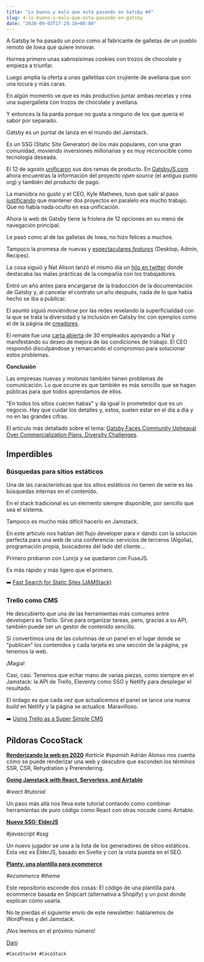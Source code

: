 ```yaml
---
title: "Lo bueno y malo que está pasando en Gatsby #4"
slug: 4-lo-bueno-y-malo-que-esta-pasando-en-gatsby
date: "2020-09-03T17:29:16+00:00"
---
```

    

A Gatsby le ha pasado un poco como al fabricante de galletas de un pueblo remoto de Iowa que quiere innovar.

Hornea primero unas sabrosísimas cookies con trozos de chocolate y empieza a triunfar.

Luego amplía la oferta a unas galletitas con crujiente de avellana que son una locura y más caras.

En algún momento ve que es más productivo juntar ambas recetas y crea una supergalleta con trozos de chocolate y avellana. 

Y entonces la lía parda porque no gusta a ninguno de los que quería el sabor por separado.



Gatsby es un puntal de lanza en el mundo del Jamstack.

Es un SSG (Static Site Generator) de los más populares, con una gran comunidad, moviendo inversiones millonarias y es muy reconocible como tecnología deseada.

El 12 de agosto [unificaron](https://www.gatsbyjs.com/blog/announcing-unified-gatsby/) sus dos ramas de producto. En [GatsbyJS.com](https://www.gatsbyjs.com/) ahora encuentras la información del proyecto *open source* (el antiguo punto org) y también del producto de pago.

La maniobra no gustó y el CEO, Kyle Mathews, tuvo que salir al paso [justificando](https://www.gatsbyjs.com/blog/open-letter-to-gatsby-community/) que mantener dos proyectos en paralelo era mucho trabajo. Que no había nada oculto en esa unificación.



Ahora la web de Gatsby tiene la friolera de 12 opciones en su menú de navegación principal.

Le pasó como al de las galletas de Iowa, no hizo felices a muchos. 

Tampoco la promesa de nuevas y [espectaculares *features*](https://portal.gatsbyjs.com/tabs/5-in-progress) (Desktop, Admin, Recipes).



La cosa siguió y Nat Alison lanzó el mismo día un [hilo en twitter](https://twitter.com/tesseralis/status/1293649007739191296) donde destacaba las malas prácticas de la compañía con los trabajadores.

Entró un año antes para encargarse de la traducción de la documentación de Gatsby y, al cancelar el contrato un año después, nada de lo que había hecho se iba a publicar.



El asuntó siguió moviéndose por las redes revelando la superficialidad con la que se trata la diversidad y la inclusión en Gatsby Inc con ejemplos como el de la página de [creadores](https://github.com/gatsbyjs/gatsby/issues/19362).

El remate fue una [carta abierta](https://gist.github.com/gatsbyjs-employees/5b08b884be088bce54abaf4f980fbf7b) de 30 empleados apoyando a Nat y manifestando su deseo de mejora de las condiciones de trabajo. El CEO respondió disculpándose y remarcando el compromiso para solucionar estos problemas.



**Conclusión**

Las empresas nuevas y *molonas* también tienen problemas de comunicación. Lo que ocurre es que también es más sencillo que se hagan públicas para que todos aprendamos de ellos.

"En todos los sitios cuecen habas" y da igual lo prometedor que es un negocio. Hay que cuidar los detalles y, estos, suelen estar en el día a día y no en las grandes cifras.

El artículo más detallado sobre el tema: [Gatsby Faces Community Upheaval Over Commercialization Plans, Diversity Challenges](https://thenewstack.io/gatsby-faces-community-upheaval-over-commercialization-plans-diversity-challenges/).


## Imperdibles


### Búsquedas para sitios estáticos

Una de las características que los sitios estáticos no tienen de serie es las búsquedas internas en el contenido.

En el stack tradicional es un elemento siempre disponible, por sencillo que sea el sistema.

Tampoco es mucho más difícil hacerlo en Jamstack.

En este artículo nos hablan del flujo developer para ir dando con la solución perfecta para una web de una conferencia: servicios de terceros (Algolia), programación propia, buscadores del lado del cliente...

Primero probaron con Lunrjs y se quedaron con FuseJS. 

Es más rápido y más ligero que el primero. 

➡️ [Fast Search for Static Sites (JAMStack)](https://apvarun.com/blog/fast-search-for-static-sites/)



### Trello como CMS

He descubierto que una de las herramientas más comunes entre developers es Trello. Sirve para organizar tareas, pero, gracias a su API, también puede ser un gestor de contenido sencillo.

Si convertimos una de las columnas de un panel en el lugar donde se "publican" los contenidos y cada tarjeta es una sección de la página, ya tenemos la web.

¡Magia!

Casi, casi. Tenemos que echar mano de varias piezas, como siempre en el Jamstack: la API de Trello, Eleventy como SSG y Netlify para desplegar el resultado.

El órdago es que cada vez que actualicemos el panel se lance una nueva *build* en Netlify y la página se actualice. Maravilloso.

➡️ [Using Trello as a Super Simple CMS](https://css-tricks.com/using-trello-as-a-super-simple-cms/)



## Píldoras CocoStack


**[Renderizando la web en 2020](https://adrianalonso.es/desarrollo-web/renderizando-la-web-en-2020/)**
*#article* *#spanish*
Adrián Alonso nos cuenta cómo se puede renderizar una web y descubre que esconden los términos SSR, CSR, Rehydration y Prerendering.

**[Going Jamstack with React, Serverless, and Airtable](https://css-tricks.com/going-jamstack-with-react-serverless-and-airtable/)**

*#react* *#tutorial*

Un paso más allá nos lleva este tutorial contando como combinar herramientas de puro código como React con otras nocode como Airtable.

**[Nuevo SSG: ElderJS](https://elderguide.com/tech/elderjs/)**

*#javascript* *#ssg*

Un nuevo jugador se une a la lista de los generadores de sitios estáticos. Esta vez es ElderJS, basado en Svelte y con la vista puesta en el SEO.

**[Planty, una plantilla para ecommerce](https://github.com/snipcart/stackbit-theme-planty)**

*#ecommerce* *#theme*

Este repositorio esconde dos cosas: El código de una plantilla para ecommerce basada en Snipcart (alternativa a Shopify) y un post donde explican cómo usarla.

No te pierdas el siguiente envío de este newsletter: hablaremos de WordPress y del Jamstack.
 
¡Nos leemos en el próximo número!



[Dani](https://www.danielprimo.io/now)



`#CocoStack4 #CocoStack`